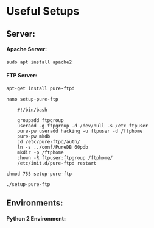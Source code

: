 # Useful Setups

## Server:
#### Apache Server:
`sudo apt install apache2 `

#### FTP Server:
`apt-get install pure-ftpd`

`nano setup-pure-ftp`

```
    #!/bin/bash
    
    groupadd ftpgroup
    useradd -g ftpgroup -d /dev/null -s /etc ftpuser
    pure-pw useradd hacking -u ftpuser -d /ftphome
    pure-pw mkdb
    cd /etc/pure-ftpd/auth/
    ln -s ../conf/PureDB 60pdb
    mkdir -p /ftphome
    chown -R ftpuser:ftpgroup /ftphome/
    /etc/init.d/pure-ftpd restart
```

`chmod 755 setup-pure-ftp`

`./setup-pure-ftp`

## Environments:
#### Python 2 Environment:

